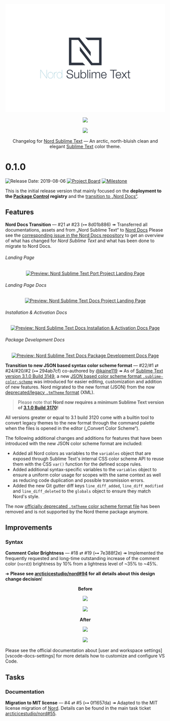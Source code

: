 <p align="center"><a href="https://www.nordtheme.com/ports/sublime-text" target="_blank"><img src="https://raw.githubusercontent.com/arcticicestudio/nord-docs/develop/assets/images/ports/sublime-text/repository-hero.svg?sanitize=true"/></a></p>

<p align="center"><a href="https://www.nordtheme.com/docs/ports/sublime-text" target="_blank"><img src="https://img.shields.io/github/release/arcticicestudio/nord-sublime-text.svg?style=flat-square&label=Docs&colorA=4c566a&colorB=88c0d0&logo=data%3Aimage%2Fsvg%2Bxml%3Bbase64%2CPHN2ZyB4bWxucz0iaHR0cDovL3d3dy53My5vcmcvMjAwMC9zdmciIHdpZHRoPSIxNiIgaGVpZ2h0PSIxNiI%2BCiAgICA8cGF0aCBmaWxsPSIjZDhkZWU5IiBkPSJNMTMuNzQ2IDIuODEzYS42Ny42NyAwIDAgMC0uNTU5LS4xMzNMOCAzLjg0OGwtNS4xODgtMS4xOGEuNjY5LjY2OSAwIDAgMC0uNTcuMTMzLjY3Ny42NzcgMCAwIDAtLjI0Mi41MzF2OC4xMzNjLS4wMDguMzIuMjEuNTk4LjUyLjY2OGw1LjMzMiAxLjE5OWguMjk2bDUuMzMyLTEuMmEuNjY4LjY2OCAwIDAgMCAuNTItLjY2N1YzLjMzMmEuNjU5LjY1OSAwIDAgMC0uMjU0LS41MnpNMy4zMzIgNC4xNjhsNCAuODk4djYuNzY2bC00LS44OTh6bTkuMzM2IDYuNzY2bC00IC44OThWNS4wNjZsNC0uODk4em0wIDAiLz4KPC9zdmc%2BCg%3D%3D"/></a></p>

<p align="center"><a href="https://www.sublimetext.com/blog/articles/sublime-text-3-point-1" target="_blank"><img src="https://img.shields.io/static/v1.svg?style=flat-square&label=Compatibility&message=%3E%3D3.1.0%20Build%203170&logo=sublime-text&logoColor=eceff4&colorA=4c566a&colorB=88c0d0"/></a></p>

<p align="center">Changelog for <a href="https://www.nordtheme.com/ports/sublime-text">Nord Sublime Text</a> — An arctic, north-bluish clean and elegant <a href="https://www.sublimetext.com" target="_blank">Sublime Text</a> color theme.</p>

<!--lint disable no-duplicate-headings-->

# 0.1.0

![Release Date: 2019-08-06](https://img.shields.io/static/v1.svg?style=flat-square&label=Release%20Date&message=2019-08-06&colorA=4c566a&colorB=88c0d0) [![Project Board](https://img.shields.io/static/v1.svg?style=flat-square&label=Project%20Board&message=0.1.0&logo=github&logoColor=eceff4&colorA=4c566a&colorB=88c0d0)](https://github.com/arcticicestudio/nord-sublime-text/projects/2) [![Milestone](https://img.shields.io/static/v1.svg?style=flat-square&label=Milestone&message=0.1.0&logo=github&logoColor=eceff4&colorA=4c566a&colorB=88c0d0)](https://github.com/arcticicestudio/nord-sublime-text/milestone/1)

This is the initial release version that mainly focused on the **deployment to the [Package Control][pc] registry** and the [transition to „Nord Docs“][gh-21].

## Features

**Nord Docs Transition** — #21 ⇄ #23 (⊶ 8d01b886)
↠ Transferred all documentations, assets and from „Nord Sublime Text“ to [Nord Docs][nord]
Please see the [corresponding issue in the Nord Docs repository][nord-docs#171] to get an overview of what has changed for _Nord Sublime Text_ and what has been done to migrate to Nord Docs.

###### Landing Page

<p align="center"><a href="https://www.nordtheme.com/ports/sublime-text" target="_blank"><img src="https://user-images.githubusercontent.com/7836623/62528962-fe459680-b83d-11e9-8d54-89f8625ce1af.png" alt="Preview: Nord Sublime Text Port Project Landing Page"/></a></p>

###### Landing Page Docs

<p align="center"><a href="https://www.nordtheme.com/docs/ports/sublime-text" target="_blank"><img src="https://user-images.githubusercontent.com/7836623/62528548-4f08bf80-b83d-11e9-9315-73788f63e9a5.png" alt="Preview: Nord Sublime Text Docs Project Landing Page"/></a></p>

###### Installation & Activation Docs

<p align="center"><a href="https://www.nordtheme.com/docs/ports/sublime-text/installation" target="_blank"><img src="https://user-images.githubusercontent.com/7836623/62528550-4fa15600-b83d-11e9-84be-a58782e3ef1c.png" alt="Preview: Nord Sublime Text Docs Installation & Activation Docs Page"/></a></p>

###### Package Development Docs

<p align="center"><a href="https://www.nordtheme.com/docs/ports/sublime-text/development" target="_blank"><img src="https://user-images.githubusercontent.com/7836623/62528549-4fa15600-b83d-11e9-8c25-481653380cf6.png" alt="Preview: Nord Sublime Text Docs Package Development Docs Page"/></a></p>

**Transition to new JSON based syntax color scheme format** — #22/#1 ⇄ #24/#20/#2 (⊶ 294ab7cf) co-authored by [@kaine119][gh-user-kaine119]
↠ As of [Sublime Text version 3.1.0 Build 3149][sbt-blog-announce-v3.1], a new [JSON based color scheme format `.sublime-color-scheme`][pc-docs-color_scheme] was introduced for easier editing, customization and addition of new features.
Nord migrated to the new format (JSON) from the now [deprecated/legacy `.tmTheme` format][pc-docs-tmtheme] (XML).

> Please note that **Nord now requires a minimum Sublime Text version of [3.1.0 Build 3170][sbt-blog-announce-v3.1]!**

All versions greater or equal to 3.1 build 3120 come with a builtin tool to convert legacy themes to the new format through the command palette when the files is opened in the editor („Convert Color Scheme“).

The following additional changes and additions for features that have been introduced with the new JSON color scheme format are included:

- Added all Nord colors as variables to the `variables` object that are exposed through Sublime Text's internal CSS color scheme API to reuse them with the CSS `var()` function for the defined scope rules.
- Added additional syntax-specific variables to the `variables` object to ensure a uniform color usage for scopes with the same context as well as reducing code duplication and possible transmission errors.
- Added the new Git gutter diff keys `line_diff_added`, `line_diff_modified` and `line_diff_deleted` to the `globals` object to ensure they match Nord's style.

The now [officially deprecated `.tmTheme` color scheme format file][pc-docs-tmtheme] has been removed and is not supported by the Nord theme package anymore.

## Improvements

### Syntax

**Comment Color Brightness** — #18 ⇄ #19 (⊶ 7e388f2e)
↠ Implemented the frequently requested and long-time outstanding increase of the comment color (`nord3`) brightness by 10% from a lightness level of ~35% to ~45%.

➜ **Please see [arcticicestudio/nord#94][nord#94] for all details about this design change decision**!

<p align="center"><strong>Before</strong></p>
<p align="center"><img src="https://user-images.githubusercontent.com/7836623/54902736-76886c80-4eda-11e9-86cd-dfc935aff5e3.png" /></p>
<p align="center"><img src="https://user-images.githubusercontent.com/7836623/54902735-76886c80-4eda-11e9-9aa0-41ded647bdb2.png" /></p>

<p align="center"><strong>After</strong></p>
<p align="center"><img src="https://user-images.githubusercontent.com/7836623/54902766-856f1f00-4eda-11e9-897a-9b0971586a0b.png" /></p>
<p align="center"><img src="https://user-images.githubusercontent.com/7836623/54902765-856f1f00-4eda-11e9-9d09-50c89faece43.png" /></p>

Please see the official documentation about [user and workspace settings][vscode-docs-settings] for more details how to customize and configure VS Code.

## Tasks

### Documentation

**Migration to MIT license** — #4 ⇄ #5 (⊶ 0f1657da)
↠ Adapted to the MIT license migration of [Nord][]. Details can be found in the main task ticket [arcticicestudio/nord#55][nord#55].

<!--
+------------------+
+ Symbol Reference +
+------------------+
↠ (U+21A0): Start of a log section description
— (U+2014): Separator between a log section title and the metadata
⇄ (U+21C4): Separator between a issue ID and pull request ID in a log metadata
⊶ (U+22B6): Icon prefix for the short commit SHA checksum in a log metadata
-->

<!--lint disable final-definition-->

<!-- Base Links -->

[nord]: https://www.nordtheme.com
[pc-docs-color_scheme]: https://www.sublimetext.com/docs/3/color_schemes.html
[pc-docs-tmtheme]: https://www.sublimetext.com/docs/3/color_schemes_tmtheme.html
[pc]: https://packagecontrol.io

<!-- v0.1.0 -->

[gh-21]: https://github.com/arcticicestudio/nord-sublime-text/issues/21
[gh-user-kaine119]: https://github.com/kaine119
[nord-docs#171]: https://github.com/arcticicestudio/nord-docs/issues/171
[nord#55]: https://github.com/arcticicestudio/nord/issues/55
[nord#94]: https://github.com/arcticicestudio/nord/issues/94
[sbt-blog-announce-v3.1]: https://www.sublimetext.com/blog/articles/sublime-text-3-point-1
